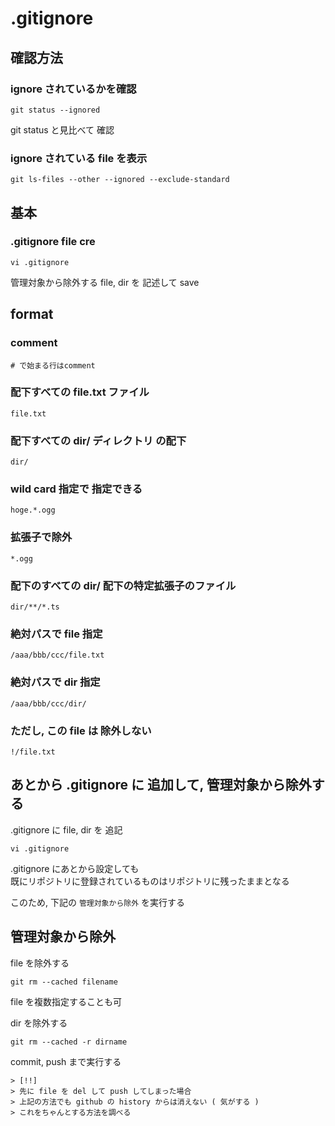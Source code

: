 
# .gitignore


## 確認方法

### ignore されているかを確認

```
git status --ignored
```

git status と見比べて 確認


### ignore されている file を表示

```
git ls-files --other --ignored --exclude-standard
```


## 基本

### .gitignore file cre

```
vi .gitignore
```

管理対象から除外する file, dir を 記述して save


## format

### comment

```
# で始まる行はcomment
```


### 配下すべての file.txt ファイル

```
file.txt
```


### 配下すべての dir/ ディレクトリ の配下

```
dir/
```


### wild card 指定で 指定できる

```
hoge.*.ogg
```


### 拡張子で除外

```
*.ogg
```


### 配下のすべての dir/ 配下の特定拡張子のファイル

```
dir/**/*.ts
```


### 絶対パスで file 指定

```
/aaa/bbb/ccc/file.txt
```


### 絶対パスで dir 指定

```
/aaa/bbb/ccc/dir/
```


### ただし, この file は 除外しない

```
!/file.txt
```


## あとから .gitignore に 追加して, 管理対象から除外する

.gitignore に file, dir を 追記

```
vi .gitignore
```

.gitignore にあとから設定しても  
既にリポジトリに登録されているものはリポジトリに残ったままとなる  

このため, 下記の `管理対象から除外` を実行する


## 管理対象から除外

file を除外する

```
git rm --cached filename
```

file を複数指定することも可


dir を除外する

```
git rm --cached -r dirname
```

commit, push まで実行する


```
> [!!]  
> 先に file を del して push してしまった場合  
> 上記の方法でも github の history からは消えない ( 気がする )
> これをちゃんとする方法を調べる
```




